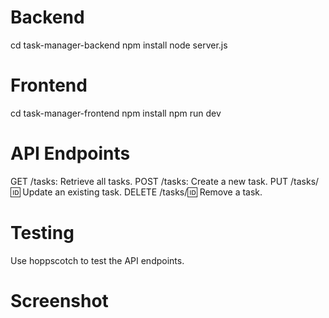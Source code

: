 # Backend
cd task-manager-backend
npm install
node server.js

# Frontend
cd task-manager-frontend
npm install
npm run dev

# API Endpoints
GET /tasks: Retrieve all tasks.
POST /tasks: Create a new task.
PUT /tasks/:id: Update an existing task.
DELETE /tasks/:id: Remove a task.

# Testing
Use hoppscotch to test the API endpoints.

# Screenshot
